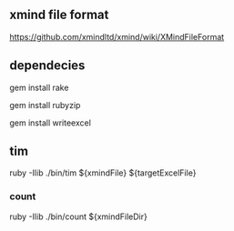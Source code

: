## xmind file format

https://github.com/xmindltd/xmind/wiki/XMindFileFormat

## dependecies

gem install rake

gem install rubyzip

gem install writeexcel

## tim

ruby -Ilib ./bin/tim ${xmindFile} ${targetExcelFile}

### count

ruby -Ilib ./bin/count ${xmindFileDir}
